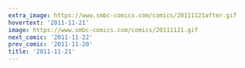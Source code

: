 ```yaml
---
extra_image: https://www.smbc-comics.com/comics/20111121after.gif
hovertext: '2011-11-21'
image: https://www.smbc-comics.com/comics/20111121.gif
next_comic: '2011-11-22'
prev_comic: '2011-11-20'
title: '2011-11-21'
---
```


